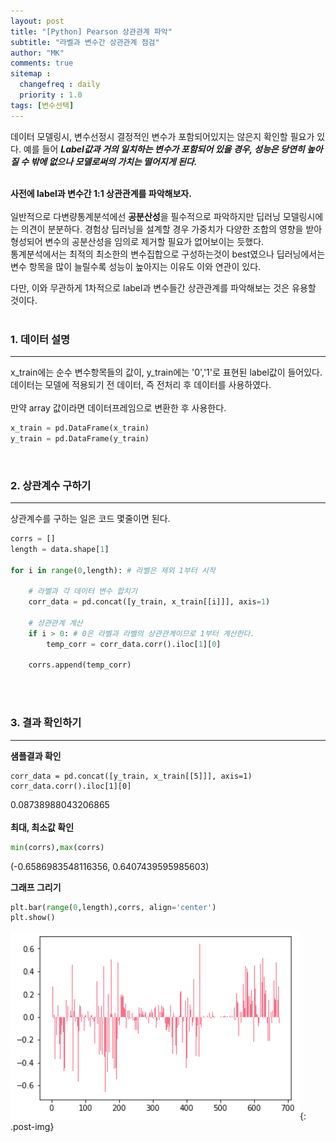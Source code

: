 ```yaml
---
layout: post
title: "[Python] Pearson 상관관계 파악"
subtitle: "라벨과 변수간 상관관계 점검"
author: "MK"
comments: true
sitemap :
  changefreq : daily
  priority : 1.0
tags: [변수선택]
---
```


데이터 모델링시, 변수선정시 결정적인 변수가 포함되어있지는 않은지 확인할 필요가 있다. 예를 들어 **_Label값과 거의 일치하는 변수가 포함되어 있을 경우, 성능은 당연히 높아질 수 밖에 없으나 모델로써의 가치는 떨어지게 된다._**
<br><br>

**사전에 label과 변수간 1:1 상관관계를 파악해보자.**<br>
<br>
일반적으로 다변량통계분석에선 **공분산성**을 필수적으로 파악하지만 딥러닝 모델링시에는 의견이 분분하다. 경험상 딥러닝을 설계할 경우 가중치가 다양한 조합의 영향을 받아 형성되어 변수의 공분산성을 임의로 제거할 필요가 없어보이는 듯했다. <br>
통계분석에서는 최적의 최소한의 변수집합으로 구성하는것이 best였으나 딥러닝에서는 변수 항목을 많이 늘릴수록 성능이 높아지는 이유도 이와 연관이 있다.<br>

다만, 이와 무관하게 1차적으로 label과 변수들간 상관관계를 파악해보는 것은 유용할 것이다.<br>
<br>

### 1. 데이터 설명
---
x_train에는 순수 변수항목들의 값이, y_train에는 '0','1'로 표현된 label값이 들어있다.
<br>
데이터는 모델에 적용되기 전 데이터, 즉 전처리 후 데이터를 사용하였다.<br>
<br>
만약 array 값이라면 데이터프레임으로 변환한 후 사용한다.

```python
x_train = pd.DataFrame(x_train)
y_train = pd.DataFrame(y_train)
```
<br>

### 2. 상관계수 구하기
---
상관계수를 구하는 일은 코드 몇줄이면 된다.<br>

```python
corrs = []
length = data.shape[1]

for i in range(0,length): # 라벨은 제외 1부터 시작

    # 라벨과 각 데이터 변수 합치기
    corr_data = pd.concat([y_train, x_train[[i]]], axis=1)  

    # 상관관계 계산
    if i > 0: # 0은 라벨과 라벨의 상관관계이므로 1부터 계산한다.
        temp_corr = corr_data.corr().iloc[1][0]

    corrs.append(temp_corr)
```
<br><br>
### 3. 결과 확인하기
---
**샘플결과 확인**
```phthon
corr_data = pd.concat([y_train, x_train[[5]]], axis=1)
corr_data.corr().iloc[1][0]
```
0.08738988043206865<br>
<br>
**최대, 최소값 확인**
```python
min(corrs),max(corrs)
```
(-0.6586983548116356, 0.6407439595985603)
<br>

**그래프 그리기**
```python
plt.bar(range(0,length),corrs, align='center')
plt.show()
```

![img_area](/img/posting/2019-01-02-001-graph.PNG){: .post-img}
<br><br>
